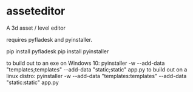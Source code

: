 # asseteditor
A 3d asset / level editor


requires pyfladesk and pyinstaller.

pip install pyfladesk
pip install pyinstaller

to build out to an exe on Windows 10: pyinstaller -w  --add-data "templates;templates" --add-data "static;static" app.py
to build out on a linux distro: pyinstaller -w --add-data "templates:templates" --add-data "static:static" app.py
